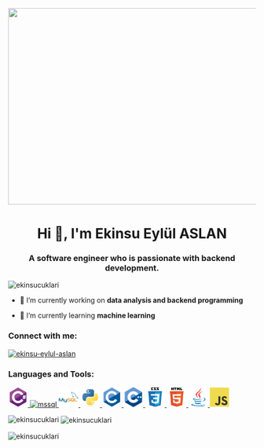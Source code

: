 


<img src="https://github.com/user-attachments/assets/bd664892-b0e3-4ec1-8f8d-2a177258bca9" width="900" height="400" />

<h1 align="center">Hi 👋, I'm Ekinsu Eylül ASLAN</h1>
<h3 align="center">A software engineer who is passionate with backend development.</h3>

<p align="left"> <img src="https://komarev.com/ghpvc/?username=ekinsucuklari&label=Profile%20views&color=0e75b6&style=flat" alt="ekinsucuklari" /> </p>

- 🔭 I’m currently working on **data analysis and backend programming**

- 🌱 I’m currently learning **machine learning**

<h3 align="left">Connect with me:</h3>
<p align="left">
<a href="https://linkedin.com/in/ekinsu-eylul-aslan" target="blank"><img align="center" src="https://raw.githubusercontent.com/rahuldkjain/github-profile-readme-generator/master/src/images/icons/Social/linked-in-alt.svg" alt="ekinsu-eylul-aslan" height="30" width="40" /></a>
</p>

<h3 align="left">Languages and Tools:</h3>
<p align="left"> 
  <a href="https://www.w3schools.com/cs/" target="_blank" rel="noreferrer"> <img src="https://raw.githubusercontent.com/devicons/devicon/master/icons/csharp/csharp-original.svg" alt="csharp" width="40" height="40"/> </a>
   <a href="https://www.microsoft.com/en-us/sql-server" target="_blank" rel="noreferrer"> <img src="https://www.svgrepo.com/show/303229/microsoft-sql-server-logo.svg" alt="mssql" width="40" height="40"/> </a> 
  <a href="https://www.mysql.com/" target="_blank" rel="noreferrer"> <img src="https://raw.githubusercontent.com/devicons/devicon/master/icons/mysql/mysql-original-wordmark.svg" alt="mysql" width="40" height="40"/> </a> <a href="https://www.python.org" target="_blank" rel="noreferrer"> <img src="https://raw.githubusercontent.com/devicons/devicon/master/icons/python/python-original.svg" alt="python" width="40" height="40"/> </a>
  <a href="https://www.cprogramming.com/" target="_blank" rel="noreferrer"> <img src="https://raw.githubusercontent.com/devicons/devicon/master/icons/c/c-original.svg" alt="c" width="40" height="40"/> </a> 
  <a href="https://www.w3schools.com/cpp/" target="_blank" rel="noreferrer"> <img src="https://raw.githubusercontent.com/devicons/devicon/master/icons/cplusplus/cplusplus-original.svg" alt="cplusplus" width="40" height="40"/> </a>
   <a href="https://www.w3schools.com/css/" target="_blank" rel="noreferrer"> <img src="https://raw.githubusercontent.com/devicons/devicon/master/icons/css3/css3-original-wordmark.svg" alt="css3" width="40" height="40"/> </a>
  <a href="https://www.w3.org/html/" target="_blank" rel="noreferrer"> <img src="https://raw.githubusercontent.com/devicons/devicon/master/icons/html5/html5-original-wordmark.svg" alt="html5" width="40" height="40"/> </a> 
<a href="https://www.java.com" target="_blank" rel="noreferrer"> <img src="https://raw.githubusercontent.com/devicons/devicon/master/icons/java/java-original.svg" alt="java" width="40" height="40"/> </a> 
  <a href="https://developer.mozilla.org/en-US/docs/Web/JavaScript" target="_blank" rel="noreferrer"> <img src="https://raw.githubusercontent.com/devicons/devicon/master/icons/javascript/javascript-original.svg" alt="javascript" width="40" height="40"/> </a> 
  </p>

<p><img align="left" src="https://github-readme-stats.vercel.app/api/top-langs?username=ekinsucuklari&show_icons=true&locale=en&layout=compact" alt="ekinsucuklari" /></p>

<p>&nbsp;<img align="center" src="https://github-readme-stats.vercel.app/api?username=ekinsucuklari&show_icons=true&locale=en" alt="ekinsucuklari" /></p>

<p><img align="center" src="https://github-readme-streak-stats.herokuapp.com/?user=ekinsucuklari&" alt="ekinsucuklari" /></p>
